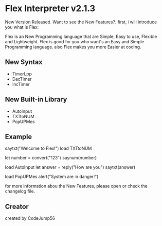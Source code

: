 # Flex Interpreter v2.1.3

New Version Released. Want to see the New Features?. first, i will introduce you what is Flex:

Flex is an New Programming language that are Simple, Easy to use, Flexible and Lightweight. Flex is 
good for you who want's an Easy and Simple Programming language. also Flex makes you more Easier at
coding.

## New Syntax

- TimerLpp
- DecTimer
- IncTimer

## New Built-in Library

- AutoInput
- TXTtoNUM
- PopUPMes

## Example

saytxt("Welcome to Flex!")
load TXTtoNUM

let number = convert("123")
saynum(number)

load AutoInput
let answer = reply("How are you")
saytxt(answer)

load PopUPMes
alert("System are in danger!")

for more information abou the New Features, please open or check the changelog file.

## Creator

created by CodeJump56 
